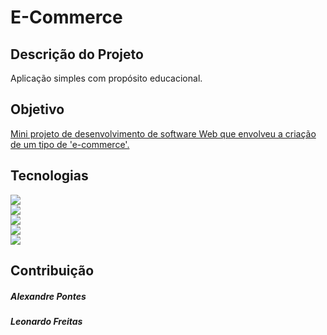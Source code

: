 # E-Commerce

## Descrição do Projeto

<p align="left">Aplicação simples com propósito educacional.</p>

<p align="center">
  <h2 align="left">
    <a>Objetivo</a>
</h2>

<a href="#objetivo">Mini projeto de desenvolvimento de software Web que envolveu a criação de um tipo de 'e-commerce'.</a> 

 <h2 align="left">
  <a>Tecnologias</a>
</h2>
 <a href="#tecnologias">
    <img src="https://img.shields.io/static/v1?label=React&message=React&color=7159c1&style=for-the-badge&logo=ghost"/><br/>
    <img src="https://img.shields.io/static/v1?label=Redux&message=Redux&color=7159c1&style=for-the-badge&logo=ghost"/><br/>
    <img src="https://img.shields.io/static/v1?label=JS&message=Javascript&color=yellowgreen&style=for-the-badge&logo=ghost"/><br/>
    <img src="https://img.shields.io/static/v1?label=NoSQL&message=MongoDB&color=green&style=for-the-badge&logo=ghost"/><br/>
    <img src="https://img.shields.io/static/v1?label=AWS&message=AWS_S3&color=red&style=for-the-badge&logo=ghost"/><br/>
</a>
<h2 align="left">
  <a> Contribuição</a>
</h2>
  <h5 src="https://www.linkedin.com/in/alexandre-pontes-de-queiroz/">Alexandre Pontes</h5>
  <h5 src="https://www.linkedin.com/in/leonardo-feitas-b98b0b192/">Leonardo Freitas</h5>
</p>
